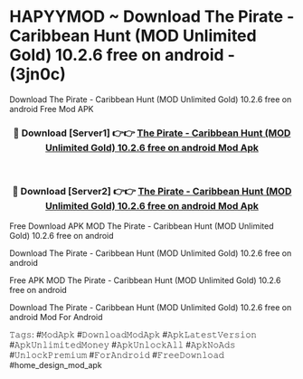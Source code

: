 # HAPYYMOD ~ Download The Pirate - Caribbean Hunt (MOD Unlimited Gold) 10.2.6 free on android - (3jn0c)
Download The Pirate - Caribbean Hunt (MOD Unlimited Gold) 10.2.6 free on android Free Mod APK

<div align="center">
<h3>🔴 Download [Server1] 👉👉 <a href="https://apk-comot.site?title=The_Pirate_-_Caribbean_Hunt_(MOD_Unlimited_Gold)_10.2.6_free_on_android">The Pirate - Caribbean Hunt (MOD Unlimited Gold) 10.2.6 free on android Mod Apk</a></h3><br>

<h3>🔴 Download [Server2] 👉👉 <a href="https://apk-comot.site?title=The_Pirate_-_Caribbean_Hunt_(MOD_Unlimited_Gold)_10.2.6_free_on_android">The Pirate - Caribbean Hunt (MOD Unlimited Gold) 10.2.6 free on android Mod Apk</a></h3>
</div>


Free Download APK MOD The Pirate - Caribbean Hunt (MOD Unlimited Gold) 10.2.6 free on android

Download The Pirate - Caribbean Hunt (MOD Unlimited Gold) 10.2.6 free on android 

Free APK MOD The Pirate - Caribbean Hunt (MOD Unlimited Gold) 10.2.6 free on android 

Download The Pirate - Caribbean Hunt (MOD Unlimited Gold) 10.2.6 free on android Mod For Android

𝚃𝚊𝚐𝚜: #𝙼𝚘𝚍𝙰𝚙𝚔 #𝙳𝚘𝚠𝚗𝚕𝚘𝚊𝚍𝙼𝚘𝚍𝙰𝚙𝚔 #𝙰𝚙𝚔𝙻𝚊𝚝𝚎𝚜𝚝𝚅𝚎𝚛𝚜𝚒𝚘𝚗 #𝙰𝚙𝚔𝚄𝚗𝚕𝚒𝚖𝚒𝚝𝚎𝚍𝙼𝚘𝚗𝚎𝚢 #𝙰𝚙𝚔𝚄𝚗𝚕𝚘𝚌𝚔𝙰𝚕𝚕 #𝙰𝚙𝚔𝙽𝚘𝙰𝚍𝚜 #𝚄𝚗𝚕𝚘𝚌𝚔𝙿𝚛𝚎𝚖𝚒𝚞𝚖 #𝙵𝚘𝚛𝙰𝚗𝚍𝚛𝚘𝚒𝚍 #𝙵𝚛𝚎𝚎𝙳𝚘𝚠𝚗𝚕𝚘𝚊𝚍 #home_design_mod_apk